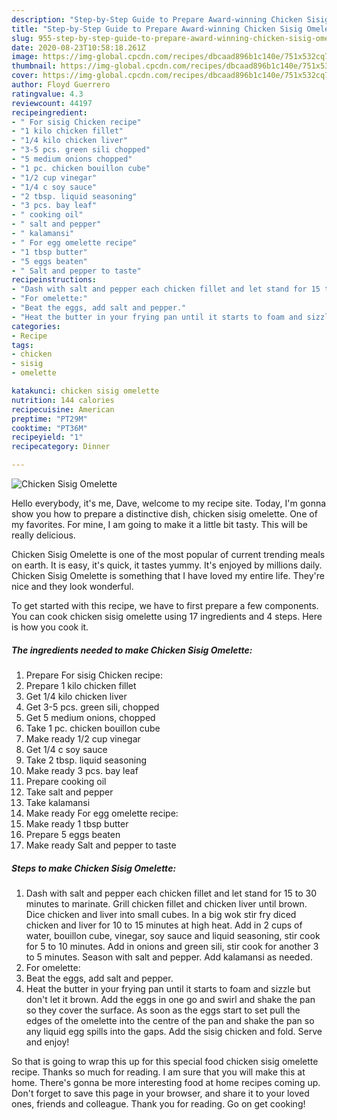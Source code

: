 ```yaml
---
description: "Step-by-Step Guide to Prepare Award-winning Chicken Sisig Omelette"
title: "Step-by-Step Guide to Prepare Award-winning Chicken Sisig Omelette"
slug: 955-step-by-step-guide-to-prepare-award-winning-chicken-sisig-omelette
date: 2020-08-23T10:58:18.261Z
image: https://img-global.cpcdn.com/recipes/dbcaad896b1c140e/751x532cq70/chicken-sisig-omelette-recipe-main-photo.jpg
thumbnail: https://img-global.cpcdn.com/recipes/dbcaad896b1c140e/751x532cq70/chicken-sisig-omelette-recipe-main-photo.jpg
cover: https://img-global.cpcdn.com/recipes/dbcaad896b1c140e/751x532cq70/chicken-sisig-omelette-recipe-main-photo.jpg
author: Floyd Guerrero
ratingvalue: 4.3
reviewcount: 44197
recipeingredient:
- " For sisig Chicken recipe"
- "1 kilo chicken fillet"
- "1/4 kilo chicken liver"
- "3-5 pcs. green sili chopped"
- "5 medium onions chopped"
- "1 pc. chicken bouillon cube"
- "1/2 cup vinegar"
- "1/4 c soy sauce"
- "2 tbsp. liquid seasoning"
- "3 pcs. bay leaf"
- " cooking oil"
- " salt and pepper"
- " kalamansi"
- " For egg omelette recipe"
- "1 tbsp butter"
- "5 eggs beaten"
- " Salt and pepper to taste"
recipeinstructions:
- "Dash with salt and pepper each chicken fillet and let stand for 15 to 30 minutes to marinate. Grill chicken fillet and chicken liver until brown. Dice chicken and liver into small cubes. In a big wok stir fry diced chicken and liver for 10 to 15 minutes at high heat. Add in 2 cups of water, bouillon cube, vinegar, soy sauce and liquid seasoning, stir cook for 5 to 10 minutes. Add in onions and green sili, stir cook for another 3 to 5 minutes. Season with salt and pepper. Add kalamansi as needed."
- "For omelette:"
- "Beat the eggs, add salt and pepper."
- "Heat the butter in your frying pan until it starts to foam and sizzle but don&#39;t let it brown. Add the eggs in one go and swirl and shake the pan so they cover the surface. As soon as the eggs start to set pull the edges of the omelette into the centre of the pan and shake the pan so any liquid egg spills into the gaps. Add the sisig chicken and fold. Serve and enjoy!"
categories:
- Recipe
tags:
- chicken
- sisig
- omelette

katakunci: chicken sisig omelette 
nutrition: 144 calories
recipecuisine: American
preptime: "PT29M"
cooktime: "PT36M"
recipeyield: "1"
recipecategory: Dinner

---
```



![Chicken Sisig Omelette](https://img-global.cpcdn.com/recipes/dbcaad896b1c140e/751x532cq70/chicken-sisig-omelette-recipe-main-photo.jpg)

Hello everybody, it's me, Dave, welcome to my recipe site. Today, I'm gonna show you how to prepare a distinctive dish, chicken sisig omelette. One of my favorites. For mine, I am going to make it a little bit tasty. This will be really delicious.



Chicken Sisig Omelette is one of the most popular of current trending meals on earth. It is easy, it's quick, it tastes yummy. It's enjoyed by millions daily. Chicken Sisig Omelette is something that I have loved my entire life. They're nice and they look wonderful.


To get started with this recipe, we have to first prepare a few components. You can cook chicken sisig omelette using 17 ingredients and 4 steps. Here is how you cook it.

<!--inarticleads1-->

##### The ingredients needed to make Chicken Sisig Omelette:

1. Prepare  For sisig Chicken recipe:
1. Prepare 1 kilo chicken fillet
1. Get 1/4 kilo chicken liver
1. Get 3-5 pcs. green sili, chopped
1. Get 5 medium onions, chopped
1. Take 1 pc. chicken bouillon cube
1. Make ready 1/2 cup vinegar
1. Get 1/4 c soy sauce
1. Take 2 tbsp. liquid seasoning
1. Make ready 3 pcs. bay leaf
1. Prepare  cooking oil
1. Take  salt and pepper
1. Take  kalamansi
1. Make ready  For egg omelette recipe:
1. Make ready 1 tbsp butter
1. Prepare 5 eggs beaten
1. Make ready  Salt and pepper to taste




<!--inarticleads2-->

##### Steps to make Chicken Sisig Omelette:

1. Dash with salt and pepper each chicken fillet and let stand for 15 to 30 minutes to marinate. Grill chicken fillet and chicken liver until brown. Dice chicken and liver into small cubes. In a big wok stir fry diced chicken and liver for 10 to 15 minutes at high heat. Add in 2 cups of water, bouillon cube, vinegar, soy sauce and liquid seasoning, stir cook for 5 to 10 minutes. Add in onions and green sili, stir cook for another 3 to 5 minutes. Season with salt and pepper. Add kalamansi as needed.
1. For omelette:
1. Beat the eggs, add salt and pepper.
1. Heat the butter in your frying pan until it starts to foam and sizzle but don&#39;t let it brown. Add the eggs in one go and swirl and shake the pan so they cover the surface. As soon as the eggs start to set pull the edges of the omelette into the centre of the pan and shake the pan so any liquid egg spills into the gaps. Add the sisig chicken and fold. Serve and enjoy!




So that is going to wrap this up for this special food chicken sisig omelette recipe. Thanks so much for reading. I am sure that you will make this at home. There's gonna be more interesting food at home recipes coming up. Don't forget to save this page in your browser, and share it to your loved ones, friends and colleague. Thank you for reading. Go on get cooking!
